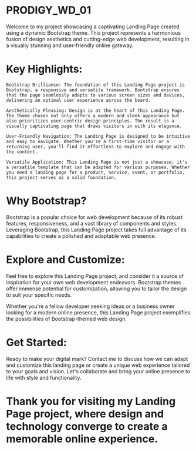# PRODIGY_WD_01
Welcome to my project showcasing a captivating Landing Page created using a dynamic Bootstrap theme. This project represents a harmonious fusion of design aesthetics and cutting-edge web development, resulting in a visually stunning and user-friendly online gateway.

# Key Highlights:

    Bootstrap Brilliance: The foundation of this Landing Page project is Bootstrap, a responsive and versatile framework. Bootstrap ensures that the page seamlessly adapts to various screen sizes and devices, delivering an optimal user experience across the board.

    Aesthetically Pleasing: Design is at the heart of this Landing Page. The theme chosen not only offers a modern and sleek appearance but also prioritizes user-centric design principles. The result is a visually captivating page that draws visitors in with its elegance.

    User-Friendly Navigation: The Landing Page is designed to be intuitive and easy to navigate. Whether you're a first-time visitor or a returning user, you'll find it effortless to explore and engage with the content.

    Versatile Application: This Landing Page is not just a showcase; it's a versatile template that can be adapted for various purposes. Whether you need a landing page for a product, service, event, or portfolio, this project serves as a solid foundation.

# Why Bootstrap?

Bootstrap is a popular choice for web development because of its robust features, responsiveness, and a vast library of components and styles. Leveraging Bootstrap, this Landing Page project takes full advantage of its capabilities to create a polished and adaptable web presence.

# Explore and Customize:

Feel free to explore this Landing Page project, and consider it a source of inspiration for your own web development endeavors. Bootstrap themes offer immense potential for customization, allowing you to tailor the design to suit your specific needs.

Whether you're a fellow developer seeking ideas or a business owner looking for a modern online presence, this Landing Page project exemplifies the possibilities of Bootstrap-themed web design.

# Get Started:

Ready to make your digital mark? Contact me to discuss how we can adapt and customize this landing page or create a unique web experience tailored to your goals and vision. Let's collaborate and bring your online presence to life with style and functionality.

# Thank you for visiting my Landing Page project, where design and technology converge to create a memorable online experience.
